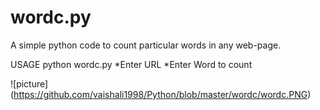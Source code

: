# wordc.py
A simple python code to count particular words in any web-page.

USAGE
python wordc.py
*Enter URL
*Enter Word to count

![picture] (https://github.com/vaishali1998/Python/blob/master/wordc/wordc.PNG)
